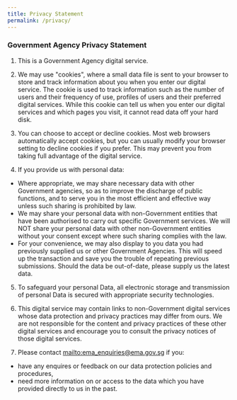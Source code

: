 ```yaml
---
title: Privacy Statement
permalink: /privacy/
---
```


### **Government Agency Privacy Statement**

1. This is a Government Agency digital service.

2. We may use "cookies", where a small data file is sent to your browser to store and track information about you when you enter our digital service. The cookie is used to track information such as the number of users and their frequency of use, profiles of users and their preferred digital services. While this cookie can tell us when you enter our digital services and which pages you visit, it cannot read data off your hard disk.

3. You can choose to accept or decline cookies. Most web browsers automatically accept cookies, but you can usually modify your browser setting to decline cookies if you prefer. This may prevent you from taking full advantage of the digital service. 

4.	If you provide us with personal data:
* Where appropriate, we may share necessary data with other Government agencies, so as to improve the discharge of public functions, and to serve you in the most efficient and effective way unless such sharing is prohibited by law.
* We may share your personal data with non-Government entities that have been authorised to carry out specific Government services. We will NOT share your personal data with other non-Government entities without your consent except where such sharing complies with the law. 
* For your convenience, we may also display to you data you had previously supplied us or other Government Agencies.  This will speed up the transaction and save you the trouble of repeating previous submissions. Should the data be out-of-date, please supply us the latest data.

5.	To safeguard your personal Data, all electronic storage and transmission of personal Data is secured with appropriate security technologies. 

6.	This digital service may contain links to non-Government digital services whose data protection and privacy practices may differ from ours.  We are not responsible for the content and privacy practices of these other digital services and encourage you to consult the privacy notices of those digital services.

7.	Please contact <mailto:ema_enquiries@ema.gov.sg> if you:
*	have any enquires or feedback on our data protection policies and procedures,
*	need more information on or access to the data which you have provided directly to us in the past.
